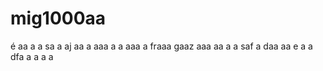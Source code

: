# mig1000aa
é
aa
a
a
sa
a
aj
aa
a
aaa
a
a
aaa
a
fraaa
gaaz
aaa
aa
a
a
saf
a
daa
aa
e
a
a
dfa
a
a
a
a
